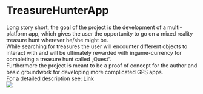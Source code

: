 # TreasureHunterApp
Long story short, the goal of the project is the development of a multi-platform app, which gives the user the opportunity to go on a mixed reality treasure hunt wherever he/she might be.</br>
While searching for treasures the user will encounter different objects to interact with and will be ultimately rewarded with ingame-currency for completing a treasure hunt called „Quest“.</br>
Furthermore the project is meant to be a proof of concept for the author and basic groundwork for developing more complicated GPS apps.</br>
For a detailed description see: [Link](https://github.com/Moimus/TreasureHunterApp/blob/master/Docs/Treasure%20Hunter%20App%20Design%20Document.pdf)
</br>
<img src="https://github.com/Moimus/TreasureHunterApp/blob/master/Docs/DesignDocCover_s.jpg" width:256px height:auto ></img>
